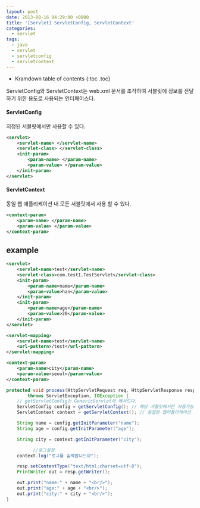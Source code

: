 ```yaml
---
layout: post
date: 2013-08-16 04:29:00 +0900
title: '[Servlet] ServletConfig, ServletContext'
categories:
  - servlet
tags:
  - java
  - servlet
  - servletconfig
  - servletcontext
---
```


* Kramdown table of contents
{:toc .toc}

ServletConfig와 ServletContext는 web.xml 문서를 조작하여 서블릿에 정보를 전달하기 위한 용도로 사용되는 인터페이스다.

#### ServletConfig

지정된 서블릿에서만 사용할 수 있다.

```xml
<servlet>
    <servlet-name> </servlet-name>
    <servlet-class> </servlet-class>
    <init-param>
        <param-name> </param-name>
        <param-value> </param-value>
    </init-param>
</servlet>
```

#### ServletContext

동일 웹 애플리케이션 내 모든 서블릿에서 사용 할 수 있다.

```xml
<context-param>
    <param-name> </param-name>
    <param-value> </param-value>
</context-param>
```

## example

```xml
<servlet>
    <servlet-name>test</servlet-name>
    <servlet-class>com.test1.TestServlet</servlet-class>
    <init-param>
        <param-name>name</param-name>
        <param-value>han</param-value>
    </init-param>
    <init-param>
        <param-name>age</param-name>
        <param-value>20</param-value>
    </init-param>
</servlet>

<servlet-mapping>
    <servlet-name>test</servlet-name>
    <url-pattern>/test</url-pattern>
</servlet-mapping>

<context-param>
    <param-name>city</param-name>
    <param-value>seoul</param-value>
</context-param>
```

```java
protected void process(HttpServletRequest req, HttpServletResponse resp)
        throws ServletException, IOException {
    // getServletConfig는 GenericServlet의 메서드다.
    ServletConfig config = getServletConfig(); // 해당 서블릿에서만 사용가능
    ServletContext context = getServletContext(); // 동일한 웹어플리케이션 어디서든 접근가능

    String name = config.getInitParameter("name");
    String age = config.getInitParameter("age");

    String city = context.getInitParameter("city");

          //로그설정
    context.log("로그를 출력합니드아");

    resp.setContentType("text/html;charset=utf-8");
    PrintWriter out = resp.getWriter();

    out.print("name:" + name + "<br/>");
    out.print("age:" + age + "<br/>");
    out.print("city:" + city + "<br/>");
}
```

